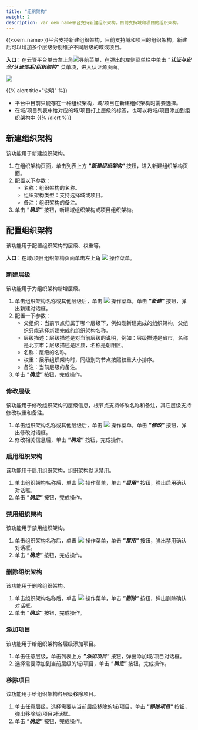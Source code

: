 ```yaml
---
title: "组织架构"
weight: 2
description: var_oem_name平台支持新建组织架构，目前支持域和项目的组织架构。
---
```


{{<oem_name>}}平台支持新建组织架构，目前支持域和项目的组织架构，新建后可以增加多个层级分别维护不同层级的域或项目。

**入口**：在云管平台单击左上角![](../../../images/intro/nav.png)导航菜单，在弹出的左侧菜单栏中单击 **_"认证与安全/认证体系/组织架构"_** 菜单项，进入认证源页面。

  ![](../../../images/iam/org.png)

{{% alert title="说明" %}}
- 平台中目前只能存在一种组织架构，域/项目在新建组织架构时需要选择。
- 在域/项目列表中给对应的域/项目打上层级的标签，也可以将域/项目添加到组织架构中
{{% /alert %}}

## 新建组织架构

该功能用于新建组织架构。

1. 在组织架构页面，单击列表上方 **_"新建组织架构"_** 按钮，进入新建组织架构页面。
2. 配置以下参数：
    - 名称：组织架构的名称。
    - 组织架构类型：支持选择域或项目。
    - 备注：组织架构的备注。
3. 单击 **_"确定"_** 按钮，新建域组织架构或项目组织架构。

## 配置组织架构

该功能用于配置组织架构的层级、权重等。

**入口**：在域/项目组织架构页面单击左上角 ![](../../../images/iam/nav1.png) 操作菜单。

### 新建层级

该功能用于为组织架构新增层级。

1. 单击组织架构名称或其他层级后，单击 ![](../../../images/iam/nav1.png) 操作菜单，单击 **_"新建"_** 按钮，弹出新建对话框。
2. 配置一下参数：
    - 父组织：当前节点归属于哪个层级下，例如刚新建完成的组织架构，父组织只能选择新建完成的组织架构名称。
    - 层级描述：层级描述是对当前层级的说明，例如：层级描述是省市，名称是北京市；层级描述是区县，名称是朝阳区。
    - 名称：层级的名称。
    - 权重：展示组织架构时，同级别的节点按照权重大小排序。
    - 备注：当前层级的备注。
3. 单击 **_"确定"_** 按钮，完成操作。

### 修改层级

该功能用于修改组织架构的层级信息，根节点支持修改名称和备注，其它层级支持修改权重和备注。

1. 单击组织架构名称或其他层级后，单击 ![](../../../images/iam/nav1.png) 操作菜单，单击 **_"修改"_** 按钮，弹出修改对话框。
2. 修改相关信息后，单击 **_"确定"_** 按钮，完成操作。

### 启用组织架构

该功能用于启用组织架构，组织架构默认禁用。

1. 单击组织架构名称后，单击 ![](../../../images/iam/nav1.png) 操作菜单，单击 **_"启用"_** 按钮，弹出启用确认对话框。
2. 单击 **_"确定"_** 按钮，完成操作。

### 禁用组织架构

该功能用于禁用组织架构。

1. 单击组织架构名称后，单击 ![](../../../images/iam/nav1.png) 操作菜单，单击 **_"禁用"_** 按钮，弹出禁用确认对话框。
2. 单击 **_"确定"_** 按钮，完成操作。

### 删除组织架构

该功能用于删除组织架构。

1. 单击组织架构名称后，单击 ![](../../../images/iam/nav1.png) 操作菜单，单击 **_"删除"_** 按钮，弹出删除确认对话框。
2. 单击 **_"确定"_** 按钮，完成操作。

### 添加项目

该功能用于给组织架构各层级添加项目。

1. 单击任意层级，单击列表上方 **_"添加项目"_** 按钮，弹出添加域/项目对话框。
2. 选择需要添加到当前层级的域/项目，单击 **_"确定"_** 按钮，完成操作。

### 移除项目

该功能用于给组织架构各层级移除项目。

1. 单击任意层级，选择需要从当前层级移除的域/项目，单击 **_"移除项目"_** 按钮，弹出移除域/项目对话框。
2. 单击 **_"确定"_** 按钮，完成操作。